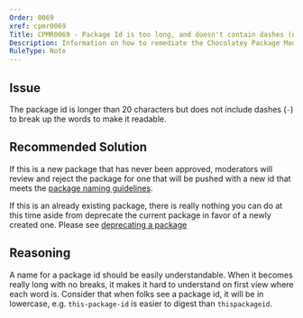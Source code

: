 ```yaml
---
Order: 0069
xref: cpmr0069
Title: CPMR0069 - Package Id is too long, and doesn't contain dashes (nuspec)
Description: Information on how to remediate the Chocolatey Package Moderation Rule 0069
RuleType: Note
---
```


## Issue

The package id is longer than 20 characters but does not include dashes (`-`) to break up the words to make it readable.

## Recommended Solution

If this is a new package that has never been approved, moderators will review and reject the package for one that will be pushed with a new id that meets the [package naming guidelines](https://github.com/chocolatey/choco/wiki/CreatePackages#naming-your-package).

If this is an already existing package, there is really nothing you can do at this time aside from deprecate the current package in favor of a newly created one. Please see [deprecating a package](https://github.com/chocolatey/choco/wiki/How-To-Deprecate-A-Chocolatey-Package)

## Reasoning

A name for a package id should be easily understandable. When it becomes really long with no breaks, it makes it hard to understand on first view where each word is. Consider that when folks see a package id, it will be in lowercase, e.g. `this-package-id` is easier to digest than `thispackageid`.
